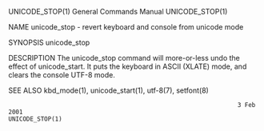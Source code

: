 UNICODE_STOP(1)                                               General Commands Manual                                              UNICODE_STOP(1)

NAME
       unicode_stop - revert keyboard and console from unicode mode

SYNOPSIS
       unicode_stop

DESCRIPTION
       The  unicode_stop  command  will more-or-less undo the effect of unicode_start.  It puts the keyboard in ASCII (XLATE) mode, and clears the
       console UTF-8 mode.

SEE ALSO
       kbd_mode(1), unicode_start(1), utf-8(7), setfont(8)

                                                                    3 Feb 2001                                                     UNICODE_STOP(1)
